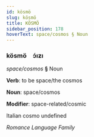 ```yaml
---
id: kösmö
slug: kösmö
title: KÖSMÖ
sidebar_position: 178
hoverText: space/cosmos § Noun
---
```


### kösmö&emsp;<span kind="abugida">ɔ́ıƶı</span>

*space/cosmos* **§** Noun

**Verb**: to be space/the cosmos

**Noun**: space/cosmos

**Modifier**: space-related/cosmic

Italian cosmo undefined

*Romance Language Family*